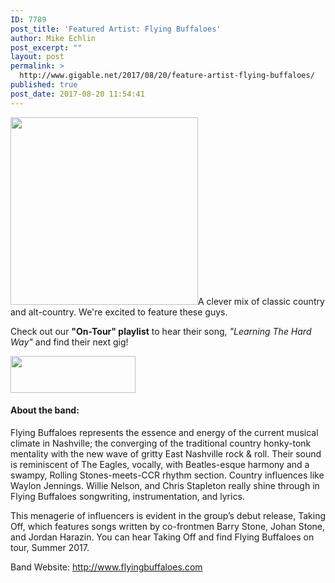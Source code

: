 ```yaml
---
ID: 7789
post_title: 'Featured Artist: Flying Buffaloes'
author: Mike Echlin
post_excerpt: ""
layout: post
permalink: >
  http://www.gigable.net/2017/08/20/feature-artist-flying-buffaloes/
published: true
post_date: 2017-08-20 11:54:41
---
```

<a href="http://www.gigable.net/wp-content/uploads/2017/08/20806740_10155670725648223_412187984_o.jpg"><img class="alignleft size-medium wp-image-7790" src="http://www.gigable.net/wp-content/uploads/2017/08/20806740_10155670725648223_412187984_o-300x300.jpg" alt="" width="300" height="300" /></a>A clever mix of classic country and alt-country. We're excited to feature these guys.

Check out our <strong>"On-Tour" playlist</strong> to hear their song, <em>"Learning The Hard Way" </em>and find their next gig!

<a href="https://itunes.apple.com/us/app/gigable-music-discovery/id1118761510?mt=8" target="_blank" rel="https://itunes.apple.com/us/app/gigable-music-discovery/id1118761510?mt=8 noopener">
<img class="alignleft wp-image-5286" src="http://www.gigable.net/wp-content/uploads/2015/05/Download_on_the_App_Store_Badge.svg_-e1468263271649.png" alt="" width="200" height="59" /></a>
<h4></h4>
<h4></h4>
<h4></h4>
<h4>About the band:</h4>
Flying Buffaloes represents the essence and energy of the current musical climate in Nashville; the converging of the traditional country honky-tonk mentality with the new wave of gritty East Nashville rock &amp; roll. Their sound is reminiscent of The Eagles, vocally, with Beatles-esque harmony and a swampy, Rolling Stones-meets-CCR rhythm section. Country influences like Waylon Jennings. Willie Nelson, and Chris Stapleton really shine through in Flying Buffaloes songwriting, instrumentation, and lyrics.

This menagerie of influencers is evident in the group’s debut release, Taking Off, which features songs written by co-frontmen Barry Stone, Johan Stone, and Jordan Harazin. You can hear Taking Off and find Flying Buffaloes on tour, Summer 2017.

Band Website: http://www.flyingbuffaloes.com